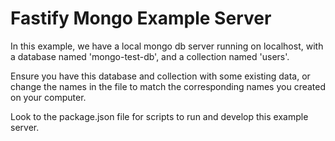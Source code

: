 # Fastify Mongo Example Server

In this example, we have a local mongo db server running on localhost, with a database named 'mongo-test-db', and a collection named 'users'.

Ensure you have this database and collection with some existing data, or change the names in the file to match the corresponding names you created on your computer.

Look to the package.json file for scripts to run and develop this example server.
